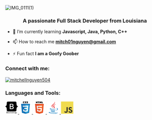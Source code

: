 
![IMG_0111(1)](https://user-images.githubusercontent.com/113191129/198384000-fe99d0ed-a4f4-4565-94c0-fa9284f402ee.PNG)


<!--
**mitchnguyen1/mitchnguyen1** is a ✨ _special_ ✨ repository because its `README.md` (this file) appears on your GitHub profile.
-->
<h3 align="center">A passionate Full Stack Developer from Louisiana</h3>

- 🌱 I’m currently learning **Javascript, Java, Python, C++**

- 📫 How to reach me **mitch01nguyen@gmail.com**

- ⚡ Fun fact **I am a Goofy Goober**

<h3 align="left">Connect with me:</h3>
<p align="left">
<a href="https://linkedin.com/in/mitchellnguyen504" target="blank"><img align="center" src="https://raw.githubusercontent.com/rahuldkjain/github-profile-readme-generator/master/src/images/icons/Social/linked-in-alt.svg" alt="mitchellnguyen504" height="30" width="40" /></a>
</p>

<h3 align="left">Languages and Tools:</h3>
<p align="left"> <a href="https://getbootstrap.com" target="_blank" rel="noreferrer"> <img src="https://raw.githubusercontent.com/devicons/devicon/master/icons/bootstrap/bootstrap-plain-wordmark.svg" alt="bootstrap" width="40" height="40"/> </a> <a href="https://www.w3schools.com/css/" target="_blank" rel="noreferrer"> <img src="https://raw.githubusercontent.com/devicons/devicon/master/icons/css3/css3-original-wordmark.svg" alt="css3" width="40" height="40"/> </a> <a href="https://www.w3.org/html/" target="_blank" rel="noreferrer"> <img src="https://raw.githubusercontent.com/devicons/devicon/master/icons/html5/html5-original-wordmark.svg" alt="html5" width="40" height="40"/> </a> <a href="https://www.java.com" target="_blank" rel="noreferrer"> <img src="https://raw.githubusercontent.com/devicons/devicon/master/icons/java/java-original.svg" alt="java" width="40" height="40"/> </a> <a href="https://developer.mozilla.org/en-US/docs/Web/JavaScript" target="_blank" rel="noreferrer"> <img src="https://raw.githubusercontent.com/devicons/devicon/master/icons/javascript/javascript-original.svg" alt="javascript" width="40" height="40"/> </a> <a  </p>
